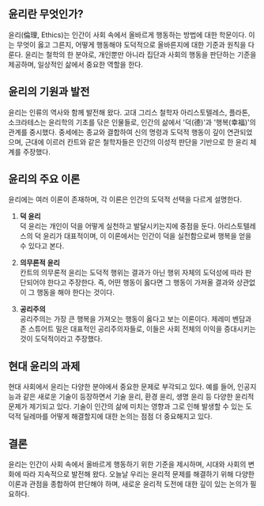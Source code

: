 ## 윤리란 무엇인가?

윤리(倫理, Ethics)는 인간이 사회 속에서 올바르게 행동하는 방법에 대한 학문이다. 이는 무엇이 옳고 그른지, 어떻게 행동해야 도덕적으로 올바른지에 대한 기준과 원칙을 다룬다. 윤리는 철학의 한 분야로, 개인뿐만 아니라 집단과 사회의 행동을 판단하는 기준을 제공하며, 일상적인 삶에서 중요한 역할을 한다.

## 윤리의 기원과 발전

윤리는 인류의 역사와 함께 발전해 왔다. 고대 그리스 철학자 아리스토텔레스, 플라톤, 소크라테스는 윤리학의 기초를 닦은 인물들로, 인간의 삶에서 '덕(德)'과 '행복(幸福)'의 관계를 중시했다. 중세에는 종교와 결합하여 신의 명령과 도덕적 행동이 깊이 연관되었으며, 근대에 이르러 칸트와 같은 철학자들은 인간의 이성적 판단을 기반으로 한 윤리 체계를 주장했다.

## 윤리의 주요 이론

윤리에는 여러 이론이 존재하며, 각 이론은 인간의 도덕적 선택을 다르게 설명한다.

1. **덕 윤리**  
   덕 윤리는 개인이 덕을 어떻게 실천하고 발달시키는지에 중점을 둔다. 아리스토텔레스의 덕 윤리가 대표적이며, 이 이론에서는 인간이 덕을 실천함으로써 행복을 얻을 수 있다고 본다.

2. **의무론적 윤리**  
   칸트의 의무론적 윤리는 도덕적 행위는 결과가 아닌 행위 자체의 도덕성에 따라 판단되어야 한다고 주장한다. 즉, 어떤 행동이 옳다면 그 행동이 가져올 결과와 상관없이 그 행동을 해야 한다는 것이다.

3. **공리주의**  
   공리주의는 가장 큰 행복을 가져오는 행동이 옳다고 보는 이론이다. 제레미 벤담과 존 스튜어트 밀은 대표적인 공리주의자들로, 이들은 사회 전체의 이익을 증대시키는 것이 도덕적이라고 주장했다.

## 현대 윤리의 과제

현대 사회에서 윤리는 다양한 분야에서 중요한 문제로 부각되고 있다. 예를 들어, 인공지능과 같은 새로운 기술이 등장하면서 기술 윤리, 환경 윤리, 생명 윤리 등 다양한 윤리적 문제가 제기되고 있다. 기술이 인간의 삶에 미치는 영향과 그로 인해 발생할 수 있는 도덕적 딜레마를 어떻게 해결할지에 대한 논의는 점점 더 중요해지고 있다.

## 결론

윤리는 인간이 사회 속에서 올바르게 행동하기 위한 기준을 제시하며, 시대와 사회의 변화에 따라 지속적으로 발전해 왔다. 오늘날 우리는 윤리적 문제를 해결하기 위해 다양한 이론과 관점을 종합하여 판단해야 하며, 새로운 윤리적 도전에 대한 깊이 있는 논의가 필요하다.